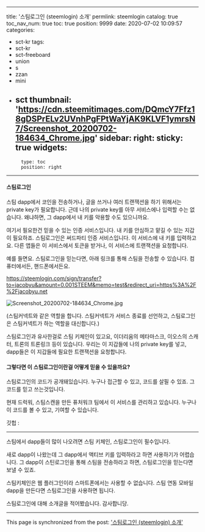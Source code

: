 
---
title: '스팀로그인 (steemlogin) 소개'
permlink: steemlogin
catalog: true
toc_nav_num: true
toc: true
position: 9999
date: 2020-07-02 10:09:57
categories:
- sct-kr
tags:
- sct-kr
- sct-freeboard
- union
- s
- zzan
- mini
- sct
thumbnail: 'https://cdn.steemitimages.com/DQmcY7Ffz18gDSPrELv2UVnhPgFPtWaYjAK9KLVF1ymrsN7/Screenshot_20200702-184634_Chrome.jpg'
sidebar:
    right:
        sticky: true
widgets:
    -
        type: toc
        position: right
---


#### 스팀로그인

스팀 dapp에서  코인을 전송하거나, 글을 쓰거나 여러 트랜잭션을 하기 위해서는 private key가 필요합니다. 근데 나의 private key를 아무 서비스에나 입력할 수는 없습니다. 왜냐하면, 그 dapp에서 내 키를 악용할 수도 있으니까요.

여기서 필요한건 믿을 수 있는 인증 서비스입니다. 내 키를 안심하고 맡길 수 있는 지갑이 필요하죠. 스팀로그인은 써드파티 인증 서비스입니다. 이 서비스에 내 키를 입력하고요. 다른 앱들은 이 서비스에서 토큰을 받거나, 이 서비스에 트랜잭션을 요청합니다.

예를 들면요. 스팀로그인을 믿는다면, 아래 링크를 통해 스팀을 전송할 수 있습니다. 컴퓨터에서든, 핸드폰에서든요.

 https://steemlogin.com/sign/transfer?to=jacobyu&amount=0.001STEEM&memo=test&redirect_uri=https%3A%2F%2Fjacobyu.net


![Screenshot_20200702-184634_Chrome.jpg](https://cdn.steemitimages.com/DQmcY7Ffz18gDSPrELv2UVnhPgFPtWaYjAK9KLVF1ymrsN7/Screenshot_20200702-184634_Chrome.jpg)

(스팀커넥트와 같은 역할을 합니다. 스팀커넥트가 서비스 종료를 선언하고, 스팀로그인은 스팀커넥트가 하는 역할을 대신합니다.)

스팀로그인과 유사한걸로 스팀 키체인이 있고요, 이더리움의 메타마스크, 이오스의 스캐터, 트론의 트론링크 등이 있습니다. 우리는 이 지갑들에 나의 private key를 넣고, dapp들은 이 지갑들에 필요한 트랜잭션을 요청합니다.

#### 그렇다면 이 스팀로그인이란걸 어떻게 믿을 수 있을까요?
스팀로그인의 코드가 공개돼있습니다. 누구나 접근할 수 있고, 코드를 살필 수 있죠. 그 코드를 믿고 쓰는것입니다.

현재 드럭워, 스팀스캔을 만든 퓨처워크 팀에서 이 서비스를 관리하고 있습니다. 누구나 이 코드를 볼 수 있고, 기여할 수 있습니다.

깃헙 : 

---

스팀에서 dapp들이 많이 나오려면 스팀 키체인, 스팀로그인이 필수입니다.

 새로 dapp이 나왔는데 그 dapp에서 액티브 키를 입력하라고 하면 사용하기가 어렵습니다. 그 dapp이 스틴로그인을 통해 스팀을 전송하라고 하면, 스팀로그인을 믿는다면 보낼 수 있죠.

스팀키체인은 웹 플러그인이라 스마트폰에서는 사용할 수 없습니다. 스팀 연동 모바일  dapp을 만든다면 스팀로그인을 사용하면 됩니다.

 
스팀로그인에 대해 소개글을 적어봤습니다.
감사합니당.

- - -

This page is synchronized from the post: ['스팀로그인 (steemlogin) 소개'](https://steemit.com/@jacobyu/steemlogin)
